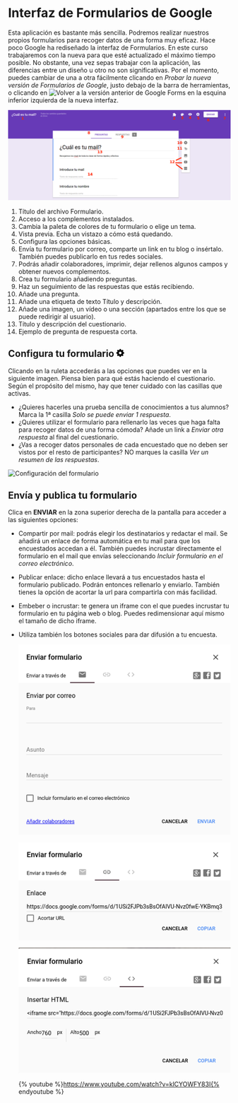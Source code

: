 # Interfaz de Formularios de Google


Esta aplicación es bastante más sencilla. Podremos realizar nuestros propios formularios para recoger datos de una forma muy eficaz. Hace poco Google ha rediseñado la interfaz de Formularios. En este curso trabajaremos con la nueva para que esté actualizado el máximo tiempo posible. No obstante, una vez sepas trabajar con la aplicación, las diferencias entre un diseño u otro no son significativas. Por el momento, puedes cambiar de una a otra fácilmente clicando en *Probar la nueva versión de Formularios de Google*, justo debajo de la barra de herramientas, o clicando en ![Volver a la versión anterior de Google Forms](images/Volver_a_la_versi%C3%B3n_anterior_de_Google_Forms.png) en la esquina inferior izquierda de la nueva interfaz.

![Formularios de google](images/Formularios_de_google.png)

1.  Título del archivo Formulario.
2.  Acceso a los complementos instalados.
3.  Cambia la paleta de colores de tu formulario o elige un tema.
4.  Vista previa. Echa un vistazo a cómo está quedando.
5.  Configura las opciones básicas.
6.  Envía tu formulario por correo, comparte un link en tu blog
    o insértalo. También puedes publicarlo en tus redes sociales.
7.  Podrás añadir colaboradores, imprimir, dejar rellenos algunos campos
    y obtener nuevos complementos.
8.  Crea tu formulario añadiendo preguntas.
9.  Haz un seguimiento de las respuestas que estás recibiendo.
10. Añade una pregunta.
11. Añade una etiqueta de texto Título y descripción.
12. Añade una imagen, un vídeo o una sección (apartados entre los que se
    puede redirigir al usuario).
13. Título y descripción del cuestionario.
14. Ejemplo de pregunta de respuesta corta.

## Configura tu formulario ![Rueda de configuración](images/18px-Settings-work-tool.svg.png)

Clicando en la ruleta accederás a las opciones que puedes ver en la siguiente imagen. Piensa bien para qué estás haciendo el cuestionario. Según el propósito del mismo, hay que tener cuidado con las casillas que activas.
-   ¿Quieres hacerles una prueba sencilla de conocimientos a tus
    alumnos? Marca la 1ª casilla *Solo se puede enviar 1 respuesta*.
-   ¿Quieres utilizar el formulario para rellenarlo las veces que haga
    falta para recoger datos de una forma cómoda? Añade un link a
    *Enviar otra respuesta* al final del cuestionario.
-   ¿Vas a recoger datos personales de cada encuestado que no deben ser
    vistos por el resto de participantes? NO marques la casilla *Ver un
    resumen de las respuestas*.

![Configuración del formulario](images/Configuración_del_formulario.png)

## Envía y publica tu formulario

Clica en **ENVIAR** en la zona superior derecha de la pantalla para
acceder a las siguientes opciones:

-   Compartir por mail: podrás elegir los destinatarios y redactar
    el mail. Se añadirá un enlace de forma automática en tu mail para
    que los encuestados accedan a él. También puedes incrustar
    directamente el formulario en el mail que envías seleccionando
    *Incluir formulario en el correo electrónico*.
-   Publicar enlace: dicho enlace llevará a tus encuestados hasta el
    formulario publicado. Podrán entonces rellenarlo y enviarlo. También
    tienes la opción de acortar la url para compartirla con
    más facilidad.
-   Embeber o incrustar: te genera un iframe con el que puedes incrustar
    tu formulario en tu página web o blog. Puedes redimensionar aquí
    mismo el tamaño de dicho iframe.
-   Utiliza también los botones sociales para dar difusión a
    tu encuesta.

    ![Enviar formulario por mail](images/Enviar_formulario_por_mail.png)
    
    ![Enviar formulario mediante enlace](images/Enviar_formulario_mediante_enlace.png)
    
    ![Embeber formulario](images/Embeber_formulario.png)

    {% youtube %}https://www.youtube.com/watch?v=klCYOWFY83I{% endyoutube %}